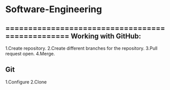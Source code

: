 # Software-Engineering
=================================================
Working with GitHub:
---------------------
1.Create repository.
2.Create different branches for the repository.
3.Pull request open.
4.Merge.

Git
----
1.Configure
2.Clone
